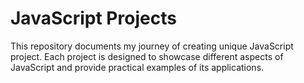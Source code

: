 
# JavaScript Projects

This repository documents my journey of creating unique JavaScript project. Each project is designed to showcase different aspects of JavaScript and provide practical examples of its applications.